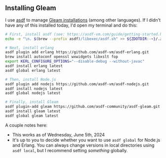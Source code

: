 ## Installing Gleam

I use [asdf](https://asdf-vm.com/) to manage [Gleam installations](https://github.com/asdf-community/asdf-gleam) (among other languages). If I didn't have any of this installed today, I'd open my terminal and do this:

```sh
# First, install asdf (see: https://asdf-vm.com/guide/getting-started.html#_2-download-asdf)
echo -e "\n. $(brew --prefix asdf)/libexec/asdf.sh" >> ${ZDOTDIR:-~}/.zshrc

# Next, install erlang
asdf plugin add erlang https://github.com/asdf-vm/asdf-erlang.git
brew install autoconf openssl wxwidgets libxslt fop
export KERL_CONFIGURE_OPTIONS="--disable-debug --without-javac"
asdf install erlang latest
asdf global erlang latest

# Then, install Node.js
asdf plugin add nodejs https://github.com/asdf-vm/asdf-nodejs.git
asdf install nodejs latest
asdf global nodejs latest

# Finally, install Gleam
asdf plugin-add gleam https://github.com/asdf-community/asdf-gleam.git
asdf install gleam latest
asdf global gleam latest

```

A couple notes here:
- This works as of Wednesday, June 5th, 2024
- It's up to you to decide whether you want to use `asdf global` for Node.js and Erlang. You can always change versions in local directories using `asdf local`, but I recommend setting _something_ globally.
